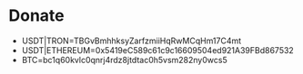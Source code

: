 
# Donate

- USDT|TRON=TBGvBmhhksyZarfzmiiHqRwMCqHm17C4mt
- USDT|ETHEREUM=0x5419eC589c61c9c16609504ed921A39FBd867532
- BTC=bc1q60kvlc0qnrj4rdz8jtdtac0h5vsm282ny0wcs5
